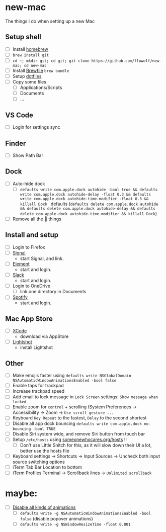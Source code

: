# new-mac

The things I do when setting up a new Mac

## Setup shell

- [ ] Install [homebrew](https://brew.sh)
- [ ] `brew install git`
- [ ] `cd ~; mkdir git; cd git; git clone https://github.com/flowolf/new-mac; cd new-mac`
- [ ] Install [Brewfile](Brewfile) `brew bundle`
- [ ] Setup [dotfiles](https://github.com/flowolf/dotfiles/)
- [ ] Copy some files
  - [ ] Applications/Scripts
  - [ ] Documents
  - [ ] ...

## VS Code

- [ ] Login for settings sync

## Finder

- [ ] Show Path Bar

## Dock

- [ ] Auto-hide dock
  - [ ] `defaults write com.apple.dock autohide -bool true && defaults write com.apple.dock autohide-delay -float 0.3 && defaults write com.apple.dock autohide-time-modifier -float 0.3 && killall Dock ` defaults (`defaults delete com.apple.dock autohide && defaults delete com.apple.dock autohide-delay && defaults delete com.apple.dock autohide-time-modifier && killall Dock`)
- [ ] Remove all the  things

## Install and setup

- [ ] Login to Firefox
- [ ] [Signal](https://signal.org/)
  - start Signal, and link.
- [ ] [Element](https://element.io/)
  - start and login.
- [ ] [Slack](https://slack.com/)
  - start and login.
- [ ] Login to OneDrive
  - [ ] link one directory in Documents
- [ ] [Spotify](https://spotify.com)
  - start and login.

## Mac App Store

- [ ] [XCode](https://apps.apple.com/at/app/xcode/id497799835?l=en-GB&mt=12)
  - download via AppStore
- [ ] [Lightshot](https://apps.apple.com/us/app/lightshot-screenshot/id526298438)
  - install Lightshot

## Other

- [ ] Make emojis faster using `defaults write NSGlobalDomain NSAutomaticWindowAnimationsEnabled -bool false`
- [ ] Enable taps for trackpad
- [ ] Increase trackpad speed
- [ ] Add email to lock message in `Lock Screen` settings: `Show message when locked`
- [ ] Enable zoom for `control` + scrolling (System Preferences -> Accessibility -> Zoom -> `Use scroll gesture ...`
- [ ] Keyboard `Key Repeat` to the fastest, `Delay` to the second shortest
- [ ] Disable all app dock bouncing `defaults write com.apple.dock no-bouncing -bool TRUE`
- [ ] Disable Siri system wide, and remove Siri button from touch bar
- [ ] Setup `/etc/hosts` using [someonewhocares.org/hosts](https://someonewhocares.org/hosts/) ‼️
  - [ ] Don't use Little Snitch for this, as it will slow down their UI a lot, better use the hosts file
- [ ] Keyboard settings -> Shortcuts -> Input Sources -> Uncheck both input source switching options
- [ ] iTerm Tab Bar Location to bottom
- [ ] iTerm Profiles Terminal -> Scrollback lines -> `Unlimited scrollback`

# maybe:

- [ ] [Disable all kinds of animations](https://apple.stackexchange.com/questions/14001/how-to-turn-off-all-animations-on-os-x)
  - [ ] `defaults write -g NSAutomaticWindowAnimationsEnabled -bool false` (disable popover animations)
  - [ ] `defaults write -g NSWindowResizeTime -float 0.001`
